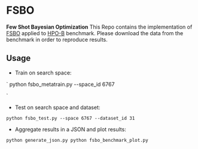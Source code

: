 # FSBO
**Few Shot Bayesian Optimization**
This Repo contains the implementation of [FSBO]() applied to [HPO-B]() benchmark. Please download the data from the benchmark in order to reproduce results.

## Usage

* Train on search space:

`
python fsbo_metatrain.py --space_id 6767

`

* Test on search space and dataset:

`
python fsbo_test.py --space 6767 --dataset_id 31
`



* Aggregate results in a JSON and plot results:

`
python generate_json.py
python fsbo_benchmark_plot.py
`
